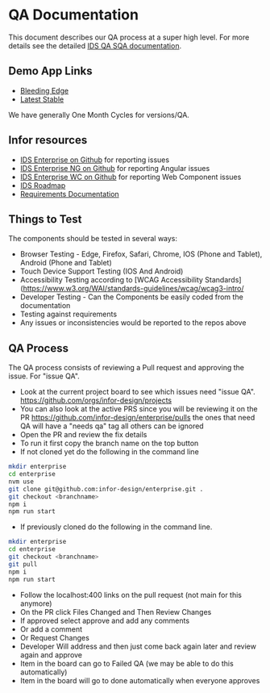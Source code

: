 # QA Documentation

This document describes our QA process at a super high level. For more details see the detailed [IDS QA SQA documentation](https://paper.dropbox.com/doc/IDS-SQA-PROCEDURE-DOCUMENT--AaLUHnVMAshcGNKYGkh_bFtZAQ-TQXxoWEXe8y8wENtbKMgB).

## Demo App Links

- [Bleeding Edge](http://main-enterprise.demo.design.infor.com/components)
- [Latest Stable](http://latest-enterprise.demo.design.infor.com/components)

We have generally One Month Cycles for versions/QA.

## Infor resources

- [IDS Enterprise on Github](https://github.com/infor-design/enterprise/issues) for reporting issues
- [IDS Enterprise NG on Github](https://github.com/infor-design/enterprise-ng/issues) for reporting Angular issues
- [IDS Enterprise WC on Github](https://github.com/infor-design/enterprise-wc/issues) for reporting Web Component issues
- [IDS Roadmap](https://docs.google.com/spreadsheets/d/1nxSEfNoKtQ9i3R7hgokj8VTdAJ95J8SXfhJ7IrtrOf0/edit?pli=1#gid=345637423)
- [Requirements Documentation](https://docs.google.com/spreadsheets/d/1Z9mmUZJlAqkCLy8vyie3AjRKUR4SVKuHGyFiQiGm98A/edit?pli=1#gid=989468169)

## Things to Test

The components should be tested in several ways:

- Browser Testing - Edge, Firefox, Safari, Chrome, IOS  (Phone and Tablet), Android (Phone and Tablet)
- Touch Device Support Testing (IOS And Android)
- Accessibility Testing according to [WCAG Accessibility Standards](https://www.w3.org/WAI/standards-guidelines/wcag/wcag3-intro/
- Developer Testing - Can the Components be easily coded from the documentation
- Testing against requirements
- Any issues or inconsistencies would be reported to the repos above

## QA Process

The QA process consists of reviewing a Pull request and approving the issue. For "issue QA".

- Look at the current project board to see which issues need "issue QA". https://github.com/orgs/infor-design/projects
- You can also look at the active PRS since you will be reviewing it on the PR https://github.com/infor-design/enterprise/pulls the ones that need QA will have a "needs qa" tag all others can be ignored
- Open the PR and review the fix details
- To run it first copy the branch name on the top button
- If not cloned yet do the following in the command line

```sh
mkdir enterprise
cd enterprise
nvm use
git clone git@github.com:infor-design/enterprise.git .
git checkout <branchname>
npm i
npm run start
```

- If previously cloned do the following in the command line.

```sh
mkdir enterprise
cd enterprise
git checkout <branchname>
git pull
npm i
npm run start
```

- Follow the localhost:400 links on the pull request (not main for this anymore)
- On the PR click Files Changed and Then Review Changes
- If approved select approve and add any comments
- Or add a comment
- Or Request Changes
- Developer Will address and then just come back again later and review again and approve
- Item in the board can go to Failed QA (we may be able to do this automatically)
- Item in the board will go to done automatically when everyone approves

